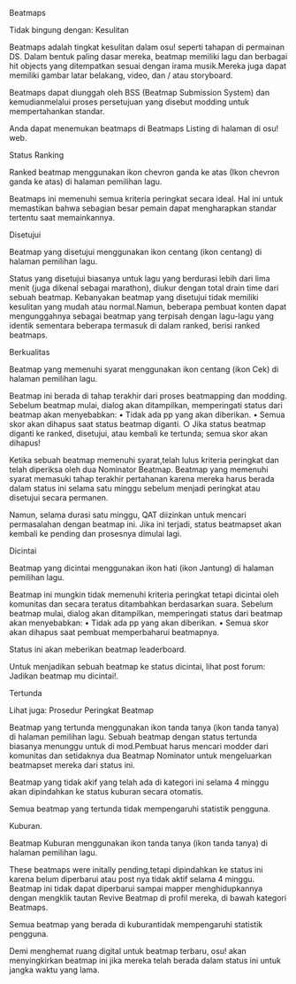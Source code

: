 Beatmaps 

Tidak bingung dengan: Kesulitan

Beatmaps adalah tingkat kesulitan dalam osu! seperti tahapan di permainan DS. Dalam bentuk paling dasar mereka,
beatmap memiliki lagu dan berbagai hit objects yang ditempatkan sesuai dengan irama musik.Mereka juga dapat memiliki gambar latar belakang,
video, dan / atau storyboard.

Beatmaps dapat diunggah oleh BSS (Beatmap Submission System) dan kemudianmelalui proses persetujuan yang disebut modding untuk mempertahankan standar.

Anda dapat menemukan beatmaps di Beatmaps Listing di halaman di osu! web.

Status Ranking

Ranked beatmap menggunakan ikon chevron ganda ke atas (Ikon chevron ganda ke atas) di halaman pemilihan lagu.
 
Beatmaps ini memenuhi semua kriteria peringkat secara ideal. Hal ini untuk memastikan bahwa sebagian besar pemain dapat mengharapkan standar tertentu saat memainkannya.

Disetujui

Beatmap yang disetujui menggunakan ikon centang (ikon centang) di halaman pemilihan lagu.

Status yang disetujui biasanya untuk lagu yang berdurasi lebih dari lima menit (juga dikenal sebagai marathon), diukur dengan total
drain time dari sebuah beatmap. Kebanyakan beatmap yang disetujui tidak memiliki kesulitan yang mudah atau normal.Namun, beberapa pembuat konten
dapat mengunggahnya sebagai beatmap yang terpisah dengan lagu-lagu yang identik sementara beberapa termasuk di dalam ranked, berisi ranked beatmaps.

Berkualitas

Beatmap yang memenuhi syarat menggunakan ikon centang (ikon Cek) di halaman pemilihan lagu.

Beatmap ini berada di tahap terakhir dari proses beatmapping dan modding. Sebelum beatmap mulai, 
dialog akan ditampilkan, memperingati status dari beatmap akan menyebabkan:
• Tidak ada pp yang akan diberikan.
• Semua skor akan dihapus saat status beatmap diganti.
  ○ Jika status beatmap diganti ke ranked, disetujui, atau kembali ke tertunda; semua skor akan dihapus!
  
Ketika sebuah beatmap memenuhi syarat,telah lulus kriteria peringkat dan telah diperiksa oleh dua Nominator Beatmap. Beatmap yang memenuhi syarat
 memasuki tahap terakhir pertahanan karena mereka harus berada dalam status ini selama satu minggu sebelum menjadi peringkat atau disetujui secara permanen.
 
 Namun, selama durasi satu minggu, QAT diizinkan untuk mencari permasalahan dengan beatmap ini. Jika ini terjadi,
  status beatmapset akan kembali ke pending dan prosesnya dimulai lagi.
  
Dicintai
  
Beatmap yang dicintai menggunakan ikon hati (ikon Jantung) di halaman pemilihan lagu.
  
Beatmap ini mungkin tidak memenuhi kriteria peringkat tetapi dicintai oleh komunitas dan secara teratus ditambahkan berdasarkan suara.
Sebelum beatmap mulai, dialog akan ditampilkan, memperingati status dari beatmap akan menyebabkan:
  • Tidak ada pp yang akan diberikan.
  • Semua skor akan dihapus saat pembuat memperbaharui beatmapnya.

Status ini akan meberikan beatmap leaderboard.

Untuk menjadikan sebuah beatmap ke status dicintai, lihat post forum: Jadikan beatmap mu dicintai!.

Tertunda

Lihat juga: Prosedur Peringkat Beatmap

Beatmap yang tertunda menggunakan ikon tanda tanya (ikon tanda tanya) di halaman pemilihan lagu.
Sebuah beatmap dengan status tertunda biasanya menunggu untuk di mod.Pembuat harus mencari modder dari komunitas
dan setidaknya dua Beatmap Nominator untuk mengeluarkan beatmapset mereka dari status ini.

Beatmap yang tidak akif yang telah ada di kategori ini selama 4 minggu akan dipindahkan ke status kuburan secara otomatis.

Semua beatmap yang tertunda tidak mempengaruhi statistik pengguna.

Kuburan.

Beatmap Kuburan menggunakan ikon tanda tanya (ikon tanda tanya) di halaman pemilihan lagu.

These beatmaps were initally pending,tetapi dipindahkan ke status ini karena belum diperbarui 
atau post nya tidak aktif selama 4 minggu. Beatmap ini tidak dapat diperbarui sampai mapper menghidupkannya dengan mengklik
tautan Revive Beatmap di profil mereka, di bawah kategori Beatmaps.

Semua beatmap yang berada di kuburantidak mempengaruhi statistik pengguna.

Demi menghemat ruang digital untuk beatmap terbaru, osu! akan menyingkirkan beatmap ini jika mereka telah berada dalam status
ini untuk jangka waktu yang lama.
